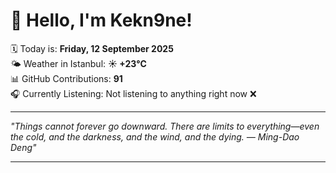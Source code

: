 # 👋 Hello, I'm Kekn9ne!

🗓️ Today is: **Friday, 12 September 2025**  
🌤️ Weather in Istanbul: **☀️   +23°C**  
📊 GitHub Contributions: **91**  
🎧 Currently Listening: Not listening to anything right now ❌

---

_"Things cannot forever go downward. There are limits to everything—even the cold, and the darkness, and the wind, and the dying. — *Ming-Dao Deng*"_

---
